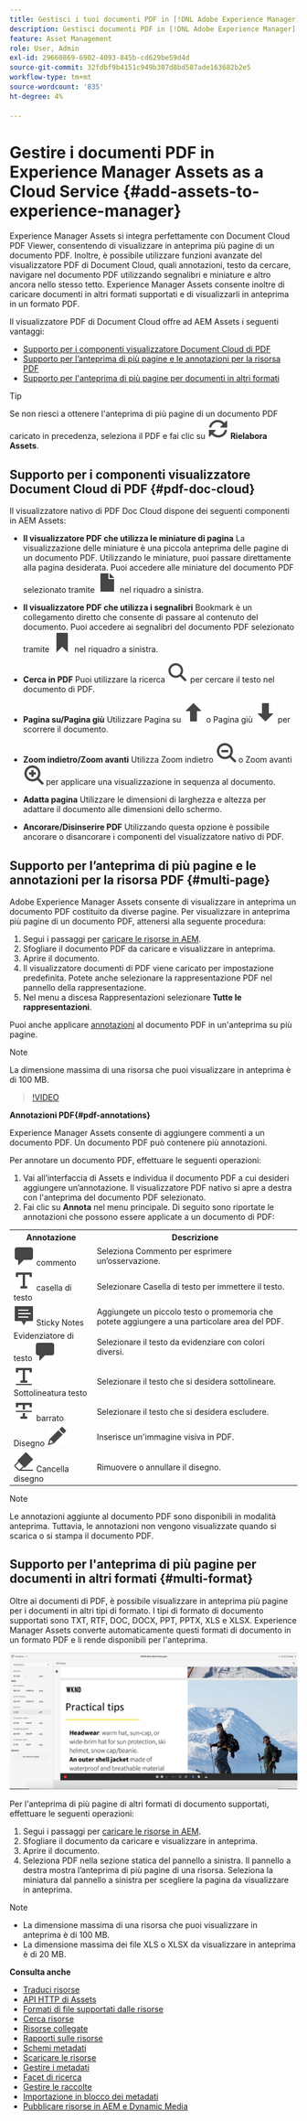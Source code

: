 ```yaml
---
title: Gestisci i tuoi documenti PDF in [!DNL Adobe Experience Manager].
description: Gestisci documenti PDF in [!DNL Adobe Experience Manager] as a [!DNL Cloud Service].
feature: Asset Management
role: User, Admin
exl-id: 29660869-6902-4093-845b-cd629be59d4d
source-git-commit: 32fdbf9b4151c949b307d8bd587ade163682b2e5
workflow-type: tm+mt
source-wordcount: '835'
ht-degree: 4%

---
```


# Gestire i documenti PDF in Experience Manager Assets as a Cloud Service {#add-assets-to-experience-manager}

Experience Manager Assets si integra perfettamente con Document Cloud PDF Viewer, consentendo di visualizzare in anteprima più pagine di un documento PDF. Inoltre, è possibile utilizzare funzioni avanzate del visualizzatore PDF di Document Cloud, quali annotazioni, testo da cercare, navigare nel documento PDF utilizzando segnalibri e miniature e altro ancora nello stesso tetto. Experience Manager Assets consente inoltre di caricare documenti in altri formati supportati e di visualizzarli in anteprima in un formato PDF.

Il visualizzatore PDF di Document Cloud offre ad AEM Assets i seguenti vantaggi:

* [Supporto per i componenti visualizzatore Document Cloud di PDF](#pdf-doc-cloud)
* [Supporto per l’anteprima di più pagine e le annotazioni per la risorsa PDF](#multi-page)
* [Supporto per l&#39;anteprima di più pagine per documenti in altri formati](#multi-format)

>[!TIP]
>
> Se non riesci a ottenere l&#39;anteprima di più pagine di un documento PDF caricato in precedenza, seleziona il PDF e fai clic su ![Rielabora](/help/assets/assets/Reprocess.svg) **Rielabora Assets**.

## Supporto per i componenti visualizzatore Document Cloud di PDF {#pdf-doc-cloud}

Il visualizzatore nativo di PDF Doc Cloud dispone dei seguenti componenti in AEM Assets:

* **Il visualizzatore PDF che utilizza le miniature di pagina** La visualizzazione delle miniature è una piccola anteprima delle pagine di un documento PDF. Utilizzando le miniature, puoi passare direttamente alla pagina desiderata. Puoi accedere alle miniature del documento PDF selezionato tramite ![miniatura](/help/assets/assets/thumbnail.svg) nel riquadro a sinistra.

* **Il visualizzatore PDF che utilizza i segnalibri** Bookmark è un collegamento diretto che consente di passare al contenuto del documento. Puoi accedere ai segnalibri del documento PDF selezionato tramite ![segnalibro](/help/assets/assets/bookmark.svg) nel riquadro a sinistra.

* **Cerca in PDF** Puoi utilizzare la ricerca ![cerca](/help/assets/assets/Search.svg) per cercare il testo nel documento di PDF.

* **Pagina su/Pagina giù** Utilizzare Pagina su ![Pagina su](/help/assets/assets/ArrowUp.svg) o Pagina giù ![Pagina giù](/help/assets/assets/ArrowDown.svg) per scorrere il documento.

* **Zoom indietro/Zoom avanti** Utilizza Zoom indietro ![Zoom indietro](/help/assets/assets/Zoom-out.svg) o Zoom avanti ![Zoom avanti](/help/assets/assets/zoom-in.svg) per applicare una visualizzazione in sequenza al documento.

* **Adatta pagina** Utilizzare le dimensioni di larghezza e altezza per adattare il documento alle dimensioni dello schermo.

* **Ancorare/Disinserire PDF** Utilizzando questa opzione è possibile ancorare o disancorare i componenti del visualizzatore nativo di PDF.

## Supporto per l’anteprima di più pagine e le annotazioni per la risorsa PDF {#multi-page}

Adobe Experience Manager Assets consente di visualizzare in anteprima un documento PDF costituito da diverse pagine. Per visualizzare in anteprima più pagine di un documento PDF, attenersi alla seguente procedura:

1. Segui i passaggi per [caricare le risorse in AEM](https://experienceleague.adobe.com/docs/experience-manager-cloud-service/content/assets/manage/add-assets.html?lang=en).
1. Sfogliare il documento PDF da caricare e visualizzare in anteprima.
1. Aprire il documento.
1. Il visualizzatore documenti di PDF viene caricato per impostazione predefinita. Potete anche selezionare la rappresentazione PDF nel pannello della rappresentazione.
1. Nel menu a discesa Rappresentazioni selezionare **Tutte le rappresentazioni**.

Puoi anche applicare [annotazioni](#pdf-annotations) al documento PDF in un&#39;anteprima su più pagine.

>[!NOTE]
>
> La dimensione massima di una risorsa che puoi visualizzare in anteprima è di 100 MB.

>[!VIDEO](https://video.tv.adobe.com/v/3409355)

<!--
![Multi-page Preview](/help/assets/assets/multi-page.png)
-->

**Annotazioni PDF{#pdf-annotations}**

Experience Manager Assets consente di aggiungere commenti a un documento PDF. Un documento PDF può contenere più annotazioni.

Per annotare un documento PDF, effettuare le seguenti operazioni:

1. Vai all’interfaccia di Assets e individua il documento PDF a cui desideri aggiungere un’annotazione. Il visualizzatore PDF nativo si apre a destra con l&#39;anteprima del documento PDF selezionato.
1. Fai clic su **Annota** nel menu principale.
Di seguito sono riportate le annotazioni che possono essere applicate a un documento di PDF:

<table>
        <tr>
             <th> Annotazione </th>
            <th> Descrizione </th>
        </tr>
        <tr>
           <td> <img src="/help/assets/assets/Comment.svg"> commento </td>
            <td> Seleziona Commento per esprimere un’osservazione. </td>
        </tr>
        <tr>
            <td> <img src="/help/assets/assets/Text.svg"> casella di testo </td>
            <td> Selezionare Casella di testo per immettere il testo. </td>
        </tr>
        <tr>
            <td> <img src="/help/assets/assets/Note.svg"> Sticky Notes </td>
            <td> Aggiungete un piccolo testo o promemoria che potete aggiungere a una particolare area del PDF. </td>
        </tr>
        <tr>
            <td> Evidenziatore di testo <img src="/help/assets/assets/Comment.svg"> </td>
            <td> Selezionare il testo da evidenziare con colori diversi. </td>
        </tr>
        <tr>
            <td> <img src="/help/assets/assets/TextUnderline.svg"> Sottolineatura testo </td>
            <td> Selezionare il testo che si desidera sottolineare. </td>
        </tr>
        <tr>
            <td> <img src="/help/assets/assets/TextStrikethrough.svg"> barrato </td>
            <td> Selezionare il testo che si desidera escludere. </td>
        </tr>
        <tr>
            <td> Disegno <img src="/help/assets/assets/Draw.svg"> </td>
            <td> Inserisce un'immagine visiva in PDF. </td>
        </tr>
        <tr>
            <td> <img src="/help/assets/assets/Erase.svg"> Cancella disegno </td>
             <td> Rimuovere o annullare il disegno. </td>
        </tr>
    </table>

>[!NOTE]
>
>Le annotazioni aggiunte al documento PDF sono disponibili in modalità anteprima. Tuttavia, le annotazioni non vengono visualizzate quando si scarica o si stampa il documento PDF.

## Supporto per l&#39;anteprima di più pagine per documenti in altri formati {#multi-format}

Oltre ai documenti di PDF, è possibile visualizzare in anteprima più pagine per i documenti in altri tipi di formato. I tipi di formato di documento supportati sono TXT, RTF, DOC, DOCX, PPT, PPTX, XLS e XLSX. Experience Manager Assets converte automaticamente questi formati di documento in un formato PDF e li rende disponibili per l&#39;anteprima.

![Anteprima multipagina di documenti in altri formati](/help/assets/assets/multi-page-other-formats.png)

Per l&#39;anteprima di più pagine di altri formati di documento supportati, effettuare le seguenti operazioni:

1. Segui i passaggi per [caricare le risorse in AEM](https://experienceleague.adobe.com/docs/experience-manager-cloud-service/content/assets/manage/add-assets.html?lang=en).
1. Sfogliare il documento da caricare e visualizzare in anteprima.
1. Aprire il documento.
1. Seleziona PDF nella sezione statica del pannello a sinistra. Il pannello a destra mostra l’anteprima di più pagine di una risorsa. Seleziona la miniatura dal pannello a sinistra per scegliere la pagina da visualizzare in anteprima.

>[!NOTE]
>
> * La dimensione massima di una risorsa che puoi visualizzare in anteprima è di 100 MB.
> * La dimensione massima dei file XLS o XLSX da visualizzare in anteprima è di 20 MB.

**Consulta anche**

* [Traduci risorse](translate-assets.md)
* [API HTTP di Assets](mac-api-assets.md)
* [Formati di file supportati dalle risorse](file-format-support.md)
* [Cerca risorse](search-assets.md)
* [Risorse collegate](use-assets-across-connected-assets-instances.md)
* [Rapporti sulle risorse](asset-reports.md)
* [Schemi metadati](metadata-schemas.md)
* [Scaricare le risorse](download-assets-from-aem.md)
* [Gestire i metadati](manage-metadata.md)
* [Facet di ricerca](search-facets.md)
* [Gestire le raccolte](manage-collections.md)
* [Importazione in blocco dei metadati](metadata-import-export.md)
* [Pubblicare risorse in AEM e Dynamic Media](/help/assets/publish-assets-to-aem-and-dm.md)
